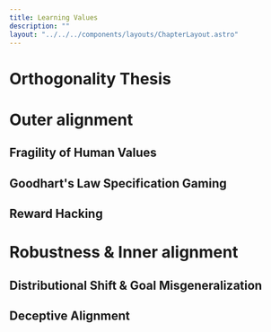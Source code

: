 ```yaml
---
title: Learning Values
description: ""
layout: "../../../components/layouts/ChapterLayout.astro"
---
```

# Orthogonality Thesis

# Outer alignment

## Fragility of Human Values


## Goodhart's Law Specification Gaming


## Reward Hacking

# Robustness & Inner alignment


## Distributional Shift & Goal Misgeneralization

## Deceptive Alignment




